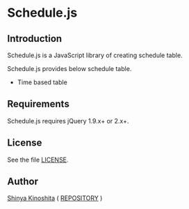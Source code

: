 # Schedule.js

## Introduction

Schedule.js is a JavaScript library of creating schedule table.

Schedule.js provides below schedule table.

* Time based table

## Requirements

Schedule.js requires jQuery 1.9.x+ or 2.x+.

## License

See the file [LICENSE](LICENSE).

## Author

[Shinya Kinoshita](http://www.shinyakinoshita.com) ( [REPOSITORY](http://www.repositories.jp) )
